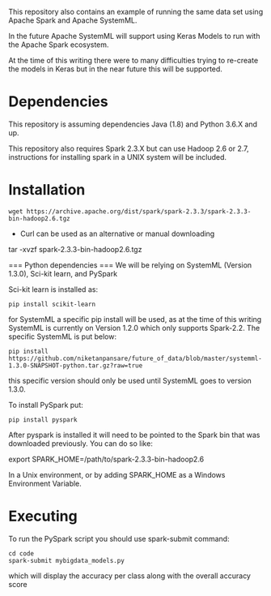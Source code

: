 This repository also contains an example of running the same data set using Apache Spark and Apache SystemML.

In the future Apache SystemML will support using Keras Models to run with the Apache Spark ecosystem.

At the time of this writing there were to many difficulties trying to re-create the models in Keras but in the near future this will be supported.

# Dependencies

This repository is assuming dependencies Java (1.8) and Python 3.6.X and up.

This repository also requires Spark 2.3.X but can use Hadoop 2.6 or 2.7, instructions for installing spark in a UNIX system will be included.

# Installation

```
wget https://archive.apache.org/dist/spark/spark-2.3.3/spark-2.3.3-bin-hadoop2.6.tgz
```
- Curl can be used as an alternative or manual downloading

tar -xvzf spark-2.3.3-bin-hadoop2.6.tgz

=== Python dependencies ===
We will be relying on SystemML (Version 1.3.0), Sci-kit learn, and PySpark

Sci-kit learn is installed as:

```
pip install scikit-learn
```

for SystemML a specific pip install will be used, as at the time of this writing SystemML is currently on Version 1.2.0 which only supports Spark-2.2. The specific SystemML is put below:

```
pip install https://github.com/niketanpansare/future_of_data/blob/master/systemml-1.3.0-SNAPSHOT-python.tar.gz?raw=true
```

this specific version should only be used until SystemML goes to version 1.3.0.

To install PySpark put:

```
pip install pyspark
```

After pyspark is installed it will need to be pointed to the Spark bin that was downloaded previously. You can do so like:

export SPARK_HOME=/path/to/spark-2.3.3-bin-hadoop2.6

In a Unix environment, or by adding SPARK_HOME as a Windows Environment Variable.

# Executing

To run the PySpark script you should use spark-submit command:

```
cd code
spark-submit mybigdata_models.py
```

which will display the accuracy per class along with the overall accuracy score

